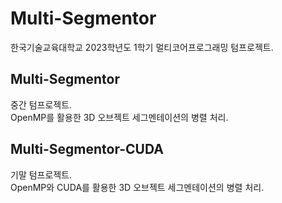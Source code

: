 # Multi-Segmentor
한국기술교육대학교 2023학년도 1학기 멀티코어프로그래밍 텀프로젝트.  

## Multi-Segmentor
중간 텀프로젝트.  
OpenMP를 활용한 3D 오브젝트 세그멘테이션의 병렬 처리.  

## Multi-Segmentor-CUDA
기말 텀프로젝트.  
OpenMP와 CUDA를 활용한 3D 오브젝트 세그멘테이션의 병렬 처리.  
